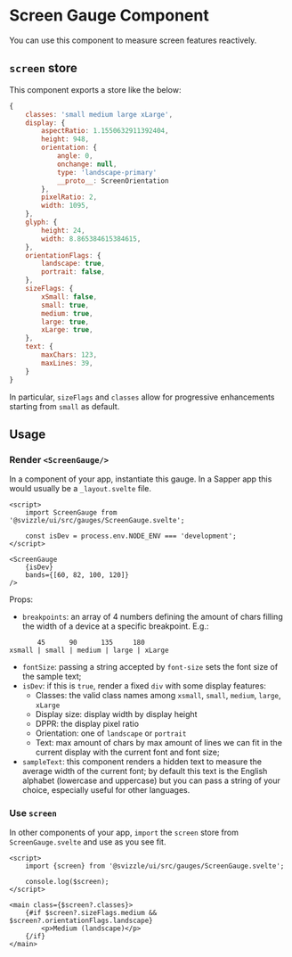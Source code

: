 # Screen Gauge Component

You can use this component to measure screen features reactively.

## `screen` store

This component exports a store like the below:

```js
{
	classes: 'small medium large xLarge',
	display: {
		aspectRatio: 1.1550632911392404,
		height: 948,
		orientation: {
			angle: 0,
			onchange: null,
			type: 'landscape-primary'
			__proto__: ScreenOrientation
		},
		pixelRatio: 2,
		width: 1095,
	},
	glyph: {
		height: 24,
		width: 8.865384615384615,
	},
	orientationFlags: {
		landscape: true,
		portrait: false,
	},
	sizeFlags: {
		xSmall: false,
		small: true,
		medium: true,
		large: true,
		xLarge: true,
	},
	text: {
		maxChars: 123,
		maxLines: 39,
	}
}
```

In particular, `sizeFlags` and `classes` allow for progressive enhancements starting from `small` as default.

## Usage

### Render `<ScreenGauge/>`

In a component of your app, instantiate this gauge.
In a Sapper app this would usually be a `_layout.svelte` file.

```svelte
<script>
	import ScreenGauge from '@svizzle/ui/src/gauges/ScreenGauge.svelte';

	const isDev = process.env.NODE_ENV === 'development';
</script>

<ScreenGauge
	{isDev}
	bands={[60, 82, 100, 120]}
/>
```

Props:
- `breakpoints`: an array of 4 numbers defining the amount of chars filling the width of a device at a specific breakpoint. E.g.:
```
       45      90      135     180
xsmall | small | medium | large | xLarge
```
- `fontSize`: passing a string accepted by `font-size` sets the font size of the sample text;
- `isDev`: if this is `true`, render a fixed `div` with some display features:
	- Classes: the valid class names among `xsmall`, `small`, `medium`, `large`, `xLarge`
	- Display size: display width by display height
	- DPPR: the display pixel ratio
	- Orientation: one of `landscape` or `portrait`
	- Text: max amount of chars by max amount of lines we can fit in the current display with the current font and font size;
- `sampleText`: this component renders a hidden text to measure the average width of the current font; by default this text is the English alphabet (lowercase and uppercase) but you can pass a string of your choice, especially useful for other languages.


### Use `screen`

In other components of your app, `import` the `screen` store from `ScreenGauge.svelte` and use as you see fit.

```svelte
<script>
	import {screen} from '@svizzle/ui/src/gauges/ScreenGauge.svelte';

	console.log($screen);
</script>

<main class={$screen?.classes}>
	{#if $screen?.sizeFlags.medium && $screen?.orientationFlags.landscape}
		<p>Medium (landscape)</p>
	{/if}
</main>
```
